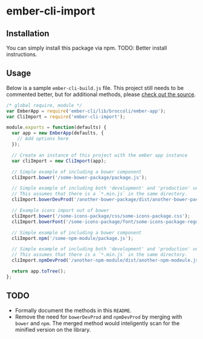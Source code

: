 ember-cli-import
================

## Installation

You can simply install this package via npm. TODO: Better install instructions.

## Usage

Below is a sample `ember-cli-build.js` file. This project still needs to be commented better, but for additional methods, please [check out the source](ember-cli-import.js).

```js
/* global require, module */
var EmberApp = require('ember-cli/lib/broccoli/ember-app');
var CliImport = require('ember-cli-import');

module.exports = function(defaults) {
  var app = new EmberApp(defaults, {
    // Add options here
  });

  // Create an instance of this project with the ember app instance
  var cliImport = new CliImport(app);

  // Simple example of including a bower component
  cliImport.bower('/some-bower-package/package.js');

  // Simple example of including both 'development' and 'production' versions of a bower component.
  // This assumes that there is a `*.min.js` in the same directory.
  cliImport.bowerDevProd('/another-bower-package/dist/another-bower-package.js');

  // Example icons import out of bower
  cliImport.bower('/some-icons-package/css/some-icons-package.css');
  cliImport.bowerFont('/some-icons-package/font/some-icons-package-regular-webfont',  { destDir: 'font' })

  // Simple example of including a bower component
  cliImport.npm('/some-npm-module/package.js');

  // Simple example of including both 'development' and 'production' versions of a node module.
  // This assumes that there is a `*.min.js` in the same directory.
  cliImport.npmDevProd('/another-npm-module/dist/another-npm-modeule.js');

  return app.toTree();
};
```

## TODO

- Formally document the methods in this `README`.
- Remove the need for `bowerDevProd` and `npmDevProd` by merging with `bower` and `npm`. The merged method would inteligently scan for the minified version on the library.
